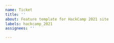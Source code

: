 ```yaml
---
name: Ticket
title: ''
about: Feature template for HackCamp 2021 site 
labels: hackcamp_2021
assignees: ''

---
```

